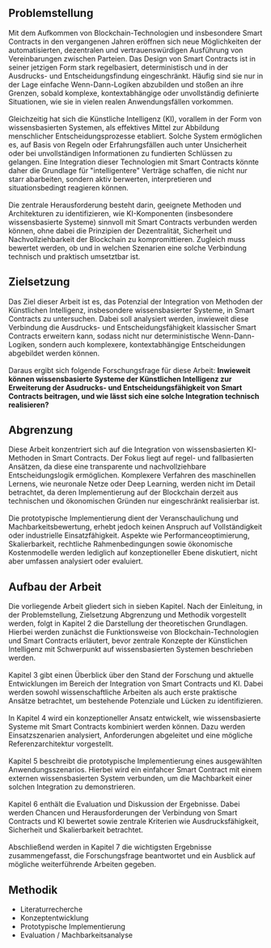 ## Problemstellung
Mit dem Aufkommen von Blockchain-Technologien und insbesondere Smart Contracts in den vergangenen Jahren eröffnen sich neue Möglichkeiten der automatisierten, dezentralen und vertrauenswürdigen Ausführung von Vereinbarungen zwischen Parteien. Das Design von Smart Contracts ist in seiner jetzigen Form stark regelbasiert, deterministisch und in der Ausdrucks- und Entscheidungsfindung eingeschränkt. Häufig sind sie nur in der Lage einfache Wenn-Dann-Logiken abzubilden und stoßen an ihre Grenzen, sobald komplexe, kontextabhängige oder unvollständig definierte Situationen, wie sie in vielen realen Anwendungsfällen vorkommen. <br>
<br>
Gleichzeitig hat sich die Künstliche Intelligenz (KI), vorallem in der Form von wissensbasierten Systemen, als effektives Mittel zur Abbildung menschlicher Entscheidungsprozesse etabliert. Solche System ermöglichen es, auf Basis von Regeln oder Erfahrungsfällen auch unter Unsicherheit oder bei unvollständigen Informationen zu fundierten Schlüssen zu gelangen. Eine Integration dieser Technologien mit Smart Contracts könnte daher die Grundlage für "intelligentere" Verträge schaffen, die nicht nur starr abarbeiten, sondern aktiv berwerten, interpretieren und situationsbedingt reagieren können. <br>
<br>
Die zentrale Herausforderung besteht darin, geeignete Methoden und Architekturen zu identifizieren, wie KI-Komponenten (insbesondere wissensbasierte Systeme) sinnvoll mit Smart Contracts verbunden werden können, ohne dabei die Prinzipien der Dezentralität, Sicherheit und Nachvollziehbarkeit der Blockchain zu kompromittieren. Zugleich muss bewertet werden, ob und in welchen Szenarien eine solche Verbindung technisch und praktisch umsetztbar ist. 

## Zielsetzung
Das Ziel dieser Arbeit ist es, das Potenzial der Integration von Methoden der Künstlichen Intelligenz, insbesondere wissensbasierter Systeme, in Smart Contracts zu untersuchen. Dabei soll analysiert werden, inwieweit diese Verbindung die Ausdrucks- und Entscheidungsfähigkeit klassischer Smart Contracts erweitern kann, sodass nicht nur deterministische Wenn-Dann-Logiken, sondern auch komplexere, kontextabhängige Entscheidungen abgebildet werden können. <br>
<br>
Daraus ergibt sich folgende Forschungsfrage für diese Arbeit: **Inwieweit können wissensbasierte Systeme der Künstlichen Intelligenz zur Erweiterung der Asudrucks- und Entscheidungsfähigkeit von Smart Contracts beitragen, und wie lässt sich eine solche Integration technisch realisieren?**

## Abgrenzung
Diese Arbeit konzentriert sich auf die Integration von wissensbasierten KI-Methoden in Smart Contracts. Der Fokus liegt auf regel- und fallbasierten Ansätzen, da diese eine transparente und nachvollziehbare Entscheidungslogik ermöglichen. Komplexere Verfahren des maschinellen Lernens, wie neuronale Netze oder Deep Learning, werden nicht im Detail betrachtet, da deren Implementierung auf der Blockchain derzeit aus technischen und ökonomischen Gründen nur eingeschränkt realisierbar ist. <br>
<br>
Die prototypische Implementierung dient der Veranschaulichung und Machbarkeitsbewertung, erhebt jedoch keinen Anspruch auf Vollständigkeit oder industrielle Einsatzfähigkeit. Aspekte wie Performanceoptimierung, Skalierbarkeit, rechtliche Rahmenbedingungen sowie ökonomische Kostenmodelle werden lediglich auf konzeptioneller Ebene diskutiert, nicht aber umfassen analysiert oder evaluiert. 

## Aufbau der Arbeit
Die vorliegende Arbeit gliedert sich in sieben Kapitel. Nach der Einleitung, in der Problemstellung, Zielsetzung Abgrenzung und Methodik vorgestellt werden, folgt in Kapitel 2 die Darstellung der theoretischen Grundlagen. Hierbei werden zunächst die Funktionsweise von Blockchain-Technologien und Smart Contracts erläutert, bevor zentrale Konzepte der Künstlichen Intelligenz mit Schwerpunkt auf wissensbasierten Systemen beschrieben werden. <br>
<br>
Kapitel 3 gibt einen Überblick über den Stand der Forschung und aktuelle Entwicklungen im Bereich der Integration von Smart Contracts und KI. Dabei werden sowohl wissenschaftliche Arbeiten als auch erste praktische Ansätze betrachtet, um bestehende Potenziale und Lücken zu identifizieren. <br>
<br>
In Kapitel 4 wird ein konzeptioneller Ansatz entwickelt, wie wissensbasierte Systeme mit Smart Contracts kombiniert werden können. Dazu werden Einsatzszenarien analysiert, Anforderungen abgeleitet und eine mögliche Referenzarchitektur vorgestellt. <br>
<br>
Kapitel 5 beschreibt die prototypische Implementierung eines ausgewählten Anwendungsszenarios. Hierbei wird ein einfahcer Smart Contract mit einem externen wissensbasierten System verbunden, um die Machbarkeit einer solchen Integration zu demonstrieren. <br>
<br>
Kapitel 6 enthält die Evaluation und Diskussion der Ergebnisse. Dabei werden Chancen und Herausforderungen der Verbindung von Smart Contracts und KI bewertet sowie zentrale Kriterien wie Ausdrucksfähigkeit, Sicherheit und Skalierbarkeit betrachtet. <br>
<br>
Abschließend werden in Kapitel 7 die wichtigsten Ergebnisse zusammengefasst, die Forschungsfrage beantwortet und ein Ausblick auf mögliche weiterführende Arbeiten gegeben. 

## Methodik 
- Literaturrecherche
- Konzeptentwicklung
- Prototypische Implementierung
- Evaluation / Machbarkeitsanalyse
